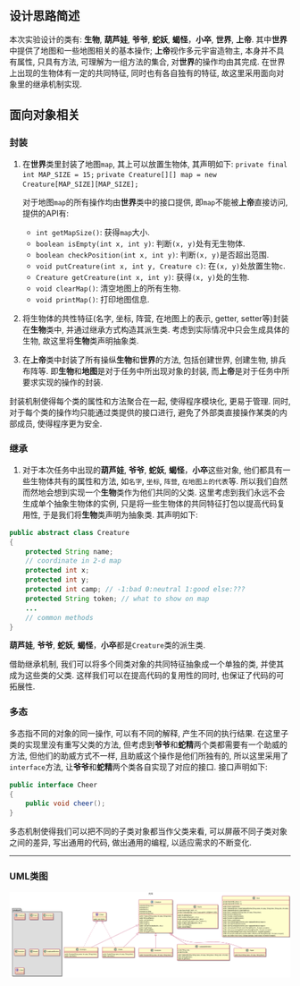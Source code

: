 ## 设计思路简述
本次实验设计的类有: **生物**, **葫芦娃**, **爷爷**, **蛇妖**, **蝎怪**，**小卒**, **世界**, **上帝**.
其中**世界**中提供了地图和一些地图相关的基本操作; **上帝**视作多元宇宙造物主, 本身并不具有属性, 只具有方法, 可理解为一组方法的集合, 对**世界**的操作均由其完成.
在世界上出现的生物体有一定的共同特征, 同时也有各自独有的特征, 故这里采用面向对象里的继承机制实现.


## 面向对象相关
### 封装

1. 在**世界**类里封装了地图`map`, 其上可以放置生物体, 其声明如下:
   `private final int MAP_SIZE = 15;`
   `private Creature[][] map = new Creature[MAP_SIZE][MAP_SIZE];`

   对于地图`map`的所有操作均由**世界**类中的接口提供, 即`map`不能被**上帝**直接访问, 提供的API有:
   * `int getMapSize()`: 获得`map`大小.
   * `boolean isEmpty(int x, int y)`: 判断`(x, y)`处有无生物体.
   * `boolean checkPosition(int x, int y)`: 判断`(x, y)`是否超出范围.
   * `void putCreature(int x, int y, Creature c)`: 在`(x, y)`处放置生物`c`.
   * `Creature getCreature(int x, int y)`: 获得`(x, y)`处的生物.
   * `void clearMap()`: 清空地图上的所有生物.
   * `void printMap()`: 打印地图信息.


2. 将生物体的共性特征(名字, 坐标, 阵营, 在地图上的表示, getter, setter等)封装在**生物**类中, 并通过继承方式构造其派生类. 考虑到实际情况中只会生成具体的生物, 故这里将**生物**类声明抽象类.

3. 在**上帝**类中封装了所有操纵**生物**和**世界**的方法, 包括创建世界, 创建生物, 排兵布阵等. 即**生物**和**地图**是对于任务中所出现对象的封装, 而**上帝**是对于任务中所要求实现的操作的封装.

封装机制使得每个类的属性和方法聚合在一起, 使得程序模块化, 更易于管理. 同时, 对于每个类的操作均只能通过类提供的接口进行, 避免了外部类直接操作某类的内部成员, 使得程序更为安全.


### 继承

1. 对于本次任务中出现的**葫芦娃**, **爷爷**, **蛇妖**, **蝎怪**，**小卒**这些对象, 他们都具有一些生物体共有的属性和方法, 如`名字`, `坐标`, `阵营`, `在地图上的代表`等. 所以我们自然而然地会想到实现一个**生物**类作为他们共同的父类. 这里考虑到我们永远不会生成单个抽象生物体的实例, 只是将一些生物体的共同特征打包以提高代码复用性, 于是我们将**生物**类声明为抽象类. 其声明如下:

~~~java
public abstract class Creature
{
    protected String name;
    // coordinate in 2-d map
    protected int x;
    protected int y;
    protected int camp; // -1:bad 0:neutral 1:good else:???
    protected String token; // what to show on map
    ...
    // common methods
}
~~~

**葫芦娃**, **爷爷**, **蛇妖**, **蝎怪**，**小卒**都是`Creature`类的派生类.

借助继承机制, 我们可以将多个同类对象的共同特征抽象成一个单独的类, 并使其成为这些类的父类. 这样我们可以在提高代码的复用性的同时, 也保证了代码的可拓展性. 


### 多态

多态指不同的对象的同一操作, 可以有不同的解释, 产生不同的执行结果. 在这里子类的实现里没有重写父类的方法, 但考虑到**爷爷**和**蛇精**两个类都需要有一个助威的方法, 但他们的助威方式不一样, 且助威这个操作是他们所独有的, 所以这里采用了`interface`方法, 让**爷爷**和**蛇精**两个类各自实现了对应的接口. 接口声明如下:

~~~java
public interface Cheer
{
    public void cheer();
}
~~~

多态机制使得我们可以把不同的子类对象都当作父类来看, 可以屏蔽不同子类对象之间的差异, 写出通用的代码, 做出通用的编程, 以适应需求的不断变化.

---

### UML类图

![](./UML.png)
